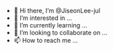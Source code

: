 - 👋 Hi there, I’m @JiseonLee-jul
- 👀 I’m interested in ...
- 🌱 I’m currently learning ...
- 💞️ I’m looking to collaborate on ...
- 📫 How to reach me ...

<!---
JiseonLee-jul/JiseonLee-jul is a ✨ special ✨ repository because its `README.md` (this file) appears on your GitHub profile.
You can click the Preview link to take a look at your changes.
--->
